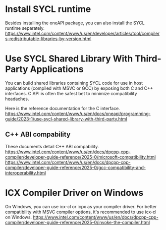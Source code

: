 # Install SYCL runtime 
Besides installing the oneAPI package, you can also install the SYCL runtime separately.
https://www.intel.com/content/www/us/en/developer/articles/tool/compilers-redistributable-libraries-by-version.html


# Use SYCL Shared Library With Third-Party Applications
You can build shared libraries containing SYCL code for use in host applications (compiled with MSVC or GCC) by exposing both C and C++ interfaces. C API is often the safest bet to minimize compatibility headaches.

Here is the reference documentation for the C interface. https://www.intel.com/content/www/us/en/docs/oneapi/programming-guide/2023-1/use-sycl-shared-library-with-third-party.html

## C++ ABI compability 
These documents detail C++ ABI compability.
https://www.intel.com/content/www/us/en/docs/dpcpp-cpp-compiler/developer-guide-reference/2025-0/microsoft-compatibility.html
https://www.intel.com/content/www/us/en/docs/dpcpp-cpp-compiler/developer-guide-reference/2025-0/gcc-compatibility-and-interoperability.html











# ICX Compiler Driver on Windows
On Windows, you can use icx-cl or icpx as your compiler driver. For better compatibility with MSVC compiler options, it's recommended to use icx-cl on Windows.
https://www.intel.com/content/www/us/en/docs/dpcpp-cpp-compiler/developer-guide-reference/2025-0/invoke-the-compiler.html